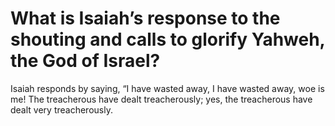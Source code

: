 # What is Isaiah’s response to the shouting and calls to glorify Yahweh, the God of Israel?

Isaiah responds by saying, “I have wasted away, I have wasted away, woe is me! The treacherous have dealt treacherously; yes, the treacherous have dealt very treacherously.
